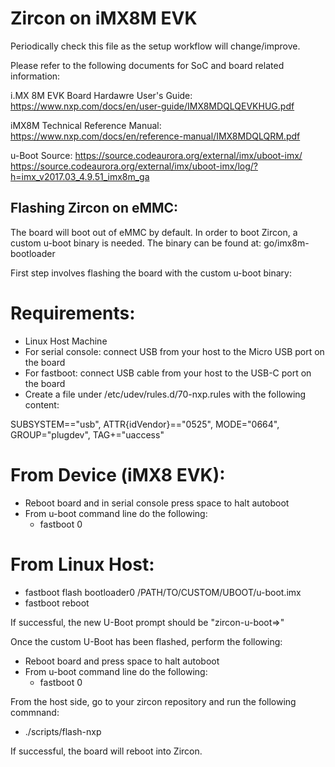#  Zircon on iMX8M EVK
Periodically check this file as the setup workflow will change/improve.


Please refer to the following documents for SoC and board related information:

i.MX 8M EVK Board Hardawre User's Guide:
https://www.nxp.com/docs/en/user-guide/IMX8MDQLQEVKHUG.pdf

iMX8M Technical Reference Manual:
https://www.nxp.com/docs/en/reference-manual/IMX8MDQLQRM.pdf

u-Boot Source:
https://source.codeaurora.org/external/imx/uboot-imx/
https://source.codeaurora.org/external/imx/uboot-imx/log/?h=imx_v2017.03_4.9.51_imx8m_ga

## Flashing Zircon on eMMC:

The board will boot out of eMMC by default. In order to boot Zircon, a custom u-boot binary
is needed. The binary can be found at: go/imx8m-bootloader

First step involves flashing the board with the custom u-boot binary:

# Requirements:
 + Linux Host Machine
 + For serial console: connect USB from your host to the Micro USB port on the board
 + For fastboot: connect USB cable from your host to the USB-C port on the board
 + Create a file under /etc/udev/rules.d/70-nxp.rules with the following content:

 SUBSYSTEM=="usb", ATTR{idVendor}=="0525", MODE="0664", GROUP="plugdev", TAG+="uaccess"


# From Device (iMX8 EVK):

+ Reboot board and in serial console press space to halt autoboot
+ From u-boot command line do the following:
    + fastboot 0

# From Linux Host:
 + fastboot flash bootloader0 /PATH/TO/CUSTOM/UBOOT/u-boot.imx
 + fastboot reboot

 If successful, the new U-Boot prompt should be "zircon-u-boot=>"

Once the custom U-Boot has been flashed, perform the following:
+ Reboot board and press space to halt autoboot
+ From u-boot command line do the following:
    + fastboot 0

From the host side, go to your zircon repository and run the following commnand:
+ ./scripts/flash-nxp

If successful, the board will reboot into Zircon.
